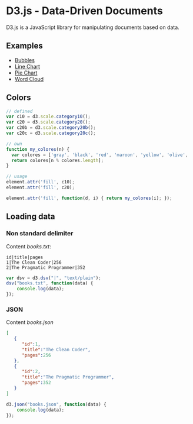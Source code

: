 # D3.js - Data-Driven Documents

D3.js is a JavaScript library for manipulating documents based on data.

## Examples

- [Bubbles](examples/bubbles)
- [Line Chart](examples/lines)
- [Pie Chart](examples/pie)
- [Word Cloud](examples/word-cloud)

## Colors

```js
// defined
var c10 = d3.scale.category10();
var c20 = d3.scale.category20();
var c20b = d3.scale.category20b();
var c20c = d3.scale.category20c();

// own
function my_colores(n) {
  var colores = ['gray', 'black', 'red', 'maroon', 'yellow', 'olive', 'green', 'aqua', 'blue', 'pink', 'purple'];
  return colores[n % colores.length];
}

// usage
element.attr('fill', c10);
element.attr('fill', c20);

element.attr('fill', function(d, i) { return my_colores(i); });
```

## Loading data

### Non standard delimiter

Content *books.txt*:

```
id|title|pages
1|The Clean Coder|256
2|The Pragmatic Programmer|352
```

```js
var dsv = d3.dsv("|", "text/plain");
dsv("books.txt", function(data) {
    console.log(data);
});
```

### JSON

Content *books.json*

```json
[
   {
      "id":1,
      "title":"The Clean Coder",
      "pages":256
   },
   {
      "id":2,
      "title":"The Pragmatic Programmer",
      "pages":352
   }
]
```

```js
d3.json("books.json", function(data) {
    console.log(data);
});
```